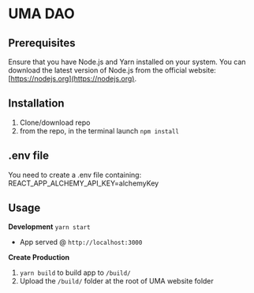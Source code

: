 # UMA DAO

## Prerequisites
Ensure that you have Node.js and Yarn installed on your system. You can download the latest version of Node.js from the official website: [https://nodejs.org](https://nodejs.org).

## Installation
1. Clone/download repo
2. from the repo, in the terminal launch `npm install` 

## .env file
You need to create a .env file containing:
REACT_APP_ALCHEMY_API_KEY=alchemyKey

## Usage
**Development**
`yarn start`
* App served @ `http://localhost:3000`

**Create Production**
1. `yarn build` to build app to `/build/`
2. Upload the `/build/` folder at the root of UMA website folder